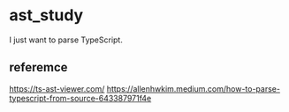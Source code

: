 # ast_study
I just want to parse TypeScript.

## referemce
https://ts-ast-viewer.com/
https://allenhwkim.medium.com/how-to-parse-typescript-from-source-643387971f4e

